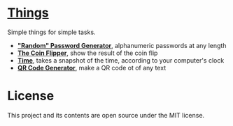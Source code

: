 # [Things](https://krikmo.github.io)

Simple things for simple tasks.

* [**"Random" Password Generator**](https://krikmo.github.io/pass.html), alphanumeric passwords at any length
* [**The Coin Flipper**](https://thecoinflipper.github.io), show the result of the coin flip
* [**Time**](https://krikmo.github.io/time.html), takes a snapshot of the time, according to your computer's clock
* [**QR Code Generator**](https://krikmo.github.io/time.html), make a QR code ot of any text

# License

This project and its contents are open source under the MIT license.
